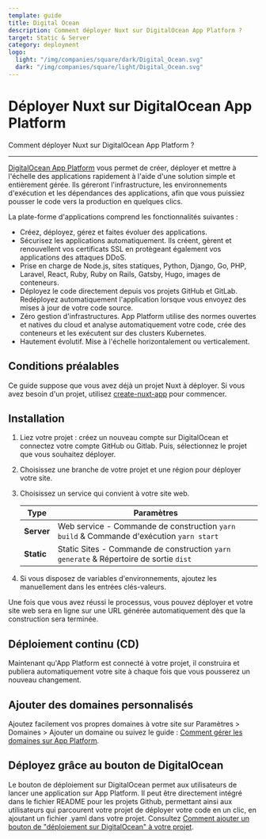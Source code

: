 ```yaml
---
template: guide
title: Digital Ocean
description: Comment déployer Nuxt sur DigitalOcean App Platform ?
target: Static & Server
category: deployment
logo:
  light: "/img/companies/square/dark/Digital_Ocean.svg"
  dark: "/img/companies/square/light/Digital_Ocean.svg"
---
```

# Déployer Nuxt sur DigitalOcean App Platform

Comment déployer Nuxt sur DigitalOcean App Platform ?

---

[DigitalOcean App Platform](https://www.digitalocean.com/products/app-platform/) vous permet de créer, déployer et mettre à l'échelle des applications rapidement à l'aide d'une solution simple et entièrement gérée. Ils géreront l'infrastructure, les environnements d'exécution et les dépendances des applications, afin que vous puissiez pousser le code vers la production en quelques clics.

La plate-forme d'applications comprend les fonctionnalités suivantes :

- Créez, déployez, gérez et faites évoluer des applications.
- Sécurisez les applications automatiquement. Ils créent, gèrent et renouvellent vos certificats SSL en protègeant également vos applications des attaques DDoS.
- Prise en charge de Node.js, sites statiques, Python, Django, Go, PHP, Laravel, React, Ruby, Ruby on Rails, Gatsby, Hugo, images de conteneurs.
- Déployez le code directement depuis vos projets GitHub et GitLab. Redéployez automatiquement l'application lorsque vous envoyez des mises à jour de votre code source.
- Zéro gestion d'infrastructures. App Platform utilise des normes ouvertes et natives du cloud et analyse automatiquement votre code, crée des conteneurs et les exécutent sur des clusters Kubernetes.
- Hautement évolutif. Mise à l'échelle horizontalement ou verticalement.

## Conditions préalables

Ce guide suppose que vous avez déjà un projet Nuxt à déployer. Si vous avez besoin d'un projet, utilisez [create-nuxt-app](https://github.com/nuxt/create-nuxt-app) pour commencer.

## Installation

1. Liez votre projet : créez un nouveau compte sur DigitalOcean et connectez votre compte GitHub ou Gitlab. Puis, sélectionnez le projet que vous souhaitez déployer.
2. Choisissez une branche de votre projet et une région pour déployer votre site.
3. Choisissez un service qui convient à votre site web.

   | Type       | Paramètres                                                                                 |
   | ---------- | ------------------------------------------------------------------------------------------ |
   | **Server** | Web service - Commande de construction `yarn build` & Commande d'exécution `yarn start`    |
   | **Static** | Static Sites - Commande de construction `yarn generate` & Répertoire de sortie `dist`      |

4. Si vous disposez de variables d'environnements, ajoutez les manuellement dans les entrées clés-valeurs.

Une fois que vous avez réussi le processus, vous pouvez déployer et votre site web sera en ligne sur une URL générée automatiquement dès que la construction sera terminée.

## Déploiement continu (CD)

Maintenant qu'App Platform est connecté à votre projet, il construira et publiera automatiquement votre site à chaque fois que vous pousserez un nouveau changement.

## Ajouter des domaines personnalisés

Ajoutez facilement vos propres domaines à votre site sur Paramètres > Domaines > Ajouter un domaine ou suivez le guide : [Comment gérer les domaines sur App Platform](https://www.digitalocean.com/docs/app-platform/how-to/manage-domains/).

## Déployez grâce au bouton de DigitalOcean

Le bouton de déploiement sur DigitalOcean permet aux utilisateurs de lancer une application sur App Platform. Il peut être directement intégré dans le fichier README pour les projets Github, permettant ainsi aux utilisateurs qui parcourent votre projet de déployer votre code en un clic, en ajoutant un fichier .yaml dans votre projet. Consultez [Comment ajouter un bouton de "déploiement sur DigitalOcean" à votre projet](https://www.digitalocean.com/docs/app-platform/how-to/add-deploy-do-button/).
